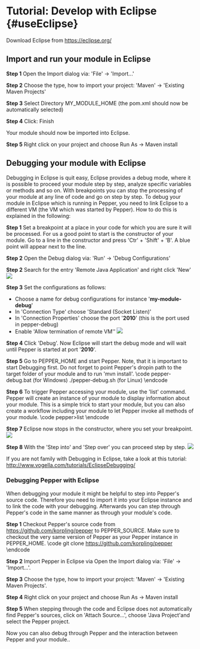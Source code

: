 # Tutorial: Develop with Eclipse {#useEclipse}

Download Eclipse from https://eclipse.org/

## Import and run your module in Eclipse

**Step 1** Open the Import dialog via: 'File' -> 'Import...'

**Step 2** Choose the type, how to import your project: 'Maven' -> 'Existing Maven Projects'

**Step 3** Select Directory MY_MODULE_HOME (the pom.xml should now be automatically selected)

**Step 4** Click: Finish

Your module should now be imported into Eclipse.  

**Step 5** Right click on your project and choose Run As -> Maven install 

## Debugging your module with Eclipse

Debugging in Eclipse is quit easy, Eclipse provides a debug mode, where it is possible to proceed your module step by step, analyze specific variables or methods and so on. With breakpoints you can stop the processing of your module at any line of code and go on step by step. To debug your module in Eclipse which is running in Pepper, you need to link Eclipse to a different VM (the VM which was started by Pepper).  How to do this is explained in the following: 

**Step 1** Set a breakpoint at a place in your code for which you are sure it will be processed. For us a good point to start is the constructor of your module. Go to a line in the constructor and press 'Ctr' + 'Shift' + 'B'. A blue point will appear next to the line.  

**Step 2** Open the Debug dialog via: 'Run' -> 'Debug Configurations'

**Step 2** Search for the entry 'Remote Java Application' and right click 'New' 
![](./moduleDevelopers/images/eclipse_debug_new.png)

**Step 3** Set the configurations as follows:

* Choose a name for debug configurations for instance '**my-module-debug**'
* In 'Connection Type' choose 'Standard (Socket Listen)'
* In 'Connection Properties' choose the port '**2010**' (this is the port used in pepper-debug)
* Enable 'Allow termination of remote VM''
![](./moduleDevelopers/images/eclipse_debug.png)

**Step 4** Click 'Debug'. Now Eclipse will start the debug mode and will wait until Pepper is started at port '**2010**'.

**Step 5** Go to PEPPER_HOME and start Pepper. Note, that it is important to start Debugging first. Do not forget to point Pepper's dropin path to the target folder of your module and to run 'mvn install'. 
\code
	pepper-debug.bat	  (for Windows)
	./pepper-debug.sh  	  (for Linux)
\endcode

**Step 6** To trigger Pepper accessing your module, use the 'list' command. Pepper will create an instance of your module to display information about your module. This is a simple trick to start your module, but you can also create a workflow including your module to let Pepper invoke all methods of your module. 
\code
	pepper>list
\endcode

**Step 7** Eclipse now stops in the constructor, where you set your breakpoint.
![](./moduleDevelopers/images/eclipse_debug_breakpoint.png)

**Step 8** With the 'Step into' and 'Step over' you can proceed step by step.
![](./moduleDevelopers/images/eclipse_debug_panel.png)

If you are not family with Debugging in Eclipse, take a look at this tutorial: http://www.vogella.com/tutorials/EclipseDebugging/


### Debugging Pepper with Eclipse

When debugging your module it might be helpful to step into Pepper's source code. Therefore you need to import it into your Eclipse instance and to link the code with your debugging. Afterwards you can step through Pepper's code in the same manner as through your module's code.  

**Step 1** Checkout Pepper's source code from https://github.com/korpling/pepper to PEPPER_SOURCE. Make sure to checkout the very same version of Pepper as your Pepper instance in PEPPER_HOME. 
\code
	git clone https://github.com/korpling/pepper
\endcode

**Step 2** Import Pepper in Eclipse via Open the Import dialog via: 'File' -> 'Import...'.

**Step 3** Choose the type, how to import your project: 'Maven' -> 'Existing Maven Projects'.

**Step 4** Right click on your project and choose Run As -> Maven install 

**Step 5** When stepping through the code and Eclipse does not automatically find Pepper's sources, click on 'Attach Source...', choose 'Java Project'and select the Pepper project.

Now you can also debug through Pepper and the interaction between Pepper and your module.. 